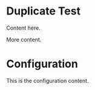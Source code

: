 # Duplicate Test

<!-- Import failed: ./shared/config.md -->

Content here.

<!-- Import failed: ./shared/config.md -->

More content.


# Configuration

This is the configuration content.
